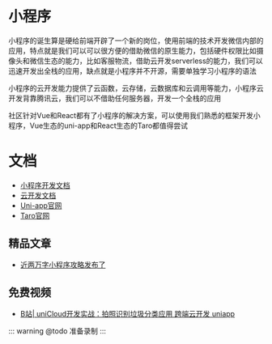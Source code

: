 # 小程序
<!-- ['❌','✅','🔥','⭐'] -->
小程序的诞生算是硬给前端开辟了一个新的岗位，使用前端的技术开发微信内部的应用，特点就是我们可以可以很方便的借助微信的原生能力，包括硬件权限比如摄像头和微信生态的能力，比如客服物流，借助云开发serverless的能力，我们可以迅速开发出全栈的应用，缺点就是小程序并不开源，需要单独学习小程序的语法

小程序的云开发能力提供了云函数，云存储，云数据库和云调用等能力，小程序云开发背靠腾讯云，我们可以不借助任何服务器，开发一个全栈的应用

社区针对Vue和React都有了小程序的解决方案，可以使用我们熟悉的框架开发小程序，Vue生态的uni-app和React生态的Taro都值得尝试

<roadmap :data="[
  {title:'小程序',download:true,x:400,y:20},
  { title:'小程序',y:230,
    left:[
      ['小程序入门',[
        ['开发工具'],
        ['wxml'],
        ['JS api'],
        ['JS api'],
      ]],
      ['实战开发'],
      ['小程序进阶'],
      ['跨端框架',[
        ['Taro'],
        ['Uni-app'],
      ]],
    ],
    right:[
      ['云开发',[
        ['云函数'],['云数据库'],['云存储'],['云调用'],
      ]],
      ['支付'],
      ['小程序原理',[
        ['双线程通信'],
        ['渲染流程'],
      ]],
    ]
  } ,
  {title:'全栈小程序'}
]" />

<!-- ## 免费视频 -->
# 文档

* [小程序开发文档](https://developers.weixin.qq.com/miniprogram/dev/framework/quickstart/)
* [云开发文档](https://developers.weixin.qq.com/miniprogram/dev/wxcloud/basis/getting-started.html)
* [Uni-app官网](https://uniapp.dcloud.io/)
* [Taro官网](https://taro.jd.com/)

## 精品文章
* [近两万字小程序攻略发布了](https://juejin.cn/post/6844903670589423623)
## 免费视频
* [B站| uniCloud开发实战：拍照识别垃圾分类应用 跨端云开发 uniapp ](https://www.bilibili.com/video/BV1y3411i7VK)

::: warning @todo
准备录制
:::